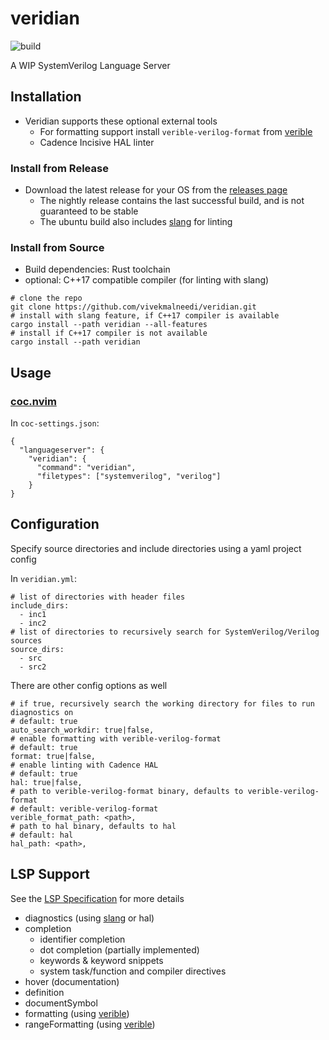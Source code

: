 # veridian

![build](https://github.com/vivekmalneedi/veridian/workflows/CI/badge.svg)

A WIP SystemVerilog Language Server

## Installation

- Veridian supports these optional external tools
  - For formatting support install `verible-verilog-format` from [verible](https://github.com/google/verible)
  - Cadence Incisive HAL linter

### Install from Release

- Download the latest release for your OS from the [releases page](https://github.com/vivekmalneedi/veridian/releases)
  - The nightly release contains the last successful build, and is not guaranteed to be stable
  - The ubuntu build also includes [slang](https://github.com/MikePopoloski/slang) for linting

### Install from Source

- Build dependencies: Rust toolchain
- optional: C++17 compatible compiler (for linting with slang)

```
# clone the repo
git clone https://github.com/vivekmalneedi/veridian.git
# install with slang feature, if C++17 compiler is available
cargo install --path veridian --all-features
# install if C++17 compiler is not available
cargo install --path veridian
```

## Usage

### [coc.nvim](https://github.com/neoclide/coc.nvim)

In `coc-settings.json`:

```
{
  "languageserver": {
    "veridian": {
      "command": "veridian",
      "filetypes": ["systemverilog", "verilog"]
    }
}

```

## Configuration

Specify source directories and include directories using a yaml project config

In `veridian.yml`:

```
# list of directories with header files
include_dirs:
  - inc1
  - inc2
# list of directories to recursively search for SystemVerilog/Verilog sources
source_dirs:
  - src
  - src2
```

There are other config options as well

```
# if true, recursively search the working directory for files to run diagnostics on
# default: true
auto_search_workdir: true|false,
# enable formatting with verible-verilog-format
# default: true
format: true|false,
# enable linting with Cadence HAL
# default: true
hal: true|false,
# path to verible-verilog-format binary, defaults to verible-verilog-format
# default: verible-verilog-format
verible_format_path: <path>,
# path to hal binary, defaults to hal
# default: hal
hal_path: <path>,
```

## LSP Support

See the [LSP Specification](https://microsoft.github.io/language-server-protocol/specifications/specification-current/) for more details

- diagnostics (using [slang](https://github.com/MikePopoloski/slang) or hal)
- completion
  - identifier completion
  - dot completion (partially implemented)
  - keywords & keyword snippets
  - system task/function and compiler directives
- hover (documentation)
- definition
- documentSymbol
- formatting (using [verible](https://github.com/google/verible))
- rangeFormatting (using [verible](https://github.com/google/verible))
